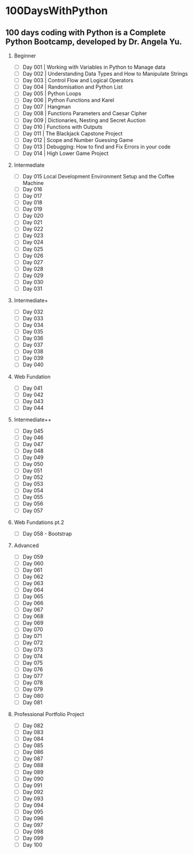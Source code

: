 # 100DaysWithPython

## 100 days coding with Python is a Complete Python Bootcamp, developed by Dr. Angela Yu.

1. Beginner

   - [ ] Day 001 | Working with Variables in Python to Manage data
   - [ ] Day 002 | Understanding Data Types and How to Manipulate Strings
   - [ ] Day 003 | Control Flow and Logical Operators
   - [ ] Day 004 | Randomisation and Python List
   - [ ] Day 005 | Python Loops
   - [ ] Day 006 | Python Functions and Karel
   - [ ] Day 007 | Hangman
   - [ ] Day 008 | Functions Parameters and Caesar Cipher
   - [ ] Day 009 | Dictionaries, Nesting and Secret Auction
   - [ ] Day 010 | Functions with Outputs
   - [ ] Day 011 | The Blackjack Capstone Project
   - [ ] Day 012 | Scope and Number Guessing Game
   - [ ] Day 013 | Debugging: How to find and Fix Errors in your code
   - [ ] Day 014 | High Lower Game Project

2. Intermediate

   - [ ] Day 015 Local Development Environment Setup and the Coffee Machine
   - [ ] Day 016
   - [ ] Day 017
   - [ ] Day 018
   - [ ] Day 019
   - [ ] Day 020
   - [ ] Day 021
   - [ ] Day 022
   - [ ] Day 023
   - [ ] Day 024
   - [ ] Day 025
   - [ ] Day 026
   - [ ] Day 027
   - [ ] Day 028
   - [ ] Day 029
   - [ ] Day 030
   - [ ] Day 031

3. Intermediate+

   - [ ] Day 032
   - [ ] Day 033
   - [ ] Day 034
   - [ ] Day 035
   - [ ] Day 036
   - [ ] Day 037
   - [ ] Day 038
   - [ ] Day 039
   - [ ] Day 040

4. Web Fundation

   - [ ] Day 041
   - [ ] Day 042
   - [ ] Day 043
   - [ ] Day 044

5. Intermediate++

   - [ ] Day 045
   - [ ] Day 046
   - [ ] Day 047
   - [ ] Day 048
   - [ ] Day 049
   - [ ] Day 050
   - [ ] Day 051
   - [ ] Day 052
   - [ ] Day 053
   - [ ] Day 054
   - [ ] Day 055
   - [ ] Day 056
   - [ ] Day 057

6. Web Fundations pt.2

   - [ ] Day 058 - Bootstrap

7. Advanced

   - [ ] Day 059
   - [ ] Day 060
   - [ ] Day 061
   - [ ] Day 062
   - [ ] Day 063
   - [ ] Day 064
   - [ ] Day 065
   - [ ] Day 066
   - [ ] Day 067
   - [ ] Day 068
   - [ ] Day 069
   - [ ] Day 070
   - [ ] Day 071
   - [ ] Day 072
   - [ ] Day 073
   - [ ] Day 074
   - [ ] Day 075
   - [ ] Day 076
   - [ ] Day 077
   - [ ] Day 078
   - [ ] Day 079
   - [ ] Day 080
   - [ ] Day 081

8. Professional Portfolio Project
   - [ ] Day 082
   - [ ] Day 083
   - [ ] Day 084
   - [ ] Day 085
   - [ ] Day 086
   - [ ] Day 087
   - [ ] Day 088
   - [ ] Day 089
   - [ ] Day 090
   - [ ] Day 091
   - [ ] Day 092
   - [ ] Day 093
   - [ ] Day 094
   - [ ] Day 095
   - [ ] Day 096
   - [ ] Day 097
   - [ ] Day 098
   - [ ] Day 099
   - [ ] Day 100
